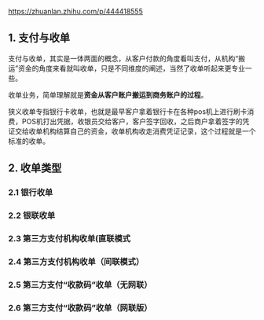 https://zhuanlan.zhihu.com/p/444418555

## 1. 支付与收单
支付与收单，其实是一体两面的概念，从客户付款的角度看叫支付，从机构“搬运”资金的角度来看就叫收单，只是不同维度的阐述，当然了收单听起来更专业一些。

收单业务，简单理解就是**资金从客户账户搬运到商务账户的过程**。

狭义收单专指银行卡收单，也就是最早客户拿着银行卡在各种pos机上进行刷卡消费，POS机打出凭据，收银员交给客户，客户签字回收，之后商户拿着签字的凭证交给收单机构结算自己的资金，收单机构收走消费凭证记录，这个过程就是一个标准的收单。

## 2. 收单类型
### 2.1 银行收单
### 2.2 银联收单
### 2.3 第三方支付机构收单(直联模式
### 2.4 第三方支付机构收单（间联模式）
### 2.5 第三方支付“收款码”收单（无网联）
### 2.6 第三方支付“收款码”收单（网联版）